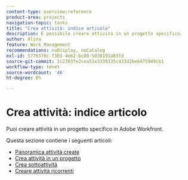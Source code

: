 ```yaml
---
content-type: overview;reference
product-area: projects
navigation-topic: tasks
title: "Crea attività: indice articolo"
description: È possibile creare attività in un progetto specifico.
author: Alina
feature: Work Management
recommendations: noDisplay, noCatalog
exl-id: 5776570c-f303-4e62-bc80-5038191a83fd
source-git-commit: 1c2303fe2cea51e3339335c433d2be6475949cb1
workflow-type: tm+mt
source-wordcount: '46'
ht-degree: 0%

---
```


# Crea attività: indice articolo

<!--Audited: 10/2024-->

Puoi creare attività in un progetto specifico in Adobe Workfront.

Questa sezione contiene i seguenti articoli:

* [Panoramica attività create](../../../manage-work/tasks/create-tasks/create-tasks-overview.md)
* [Crea attività in un progetto](../../../manage-work/tasks/create-tasks/create-tasks-in-project.md)
* [Crea sottoattività](../../../manage-work/tasks/create-tasks/create-subtasks.md)
* [Creare attività ricorrenti](../../../manage-work/tasks/create-tasks/create-recurring-tasks.md)
